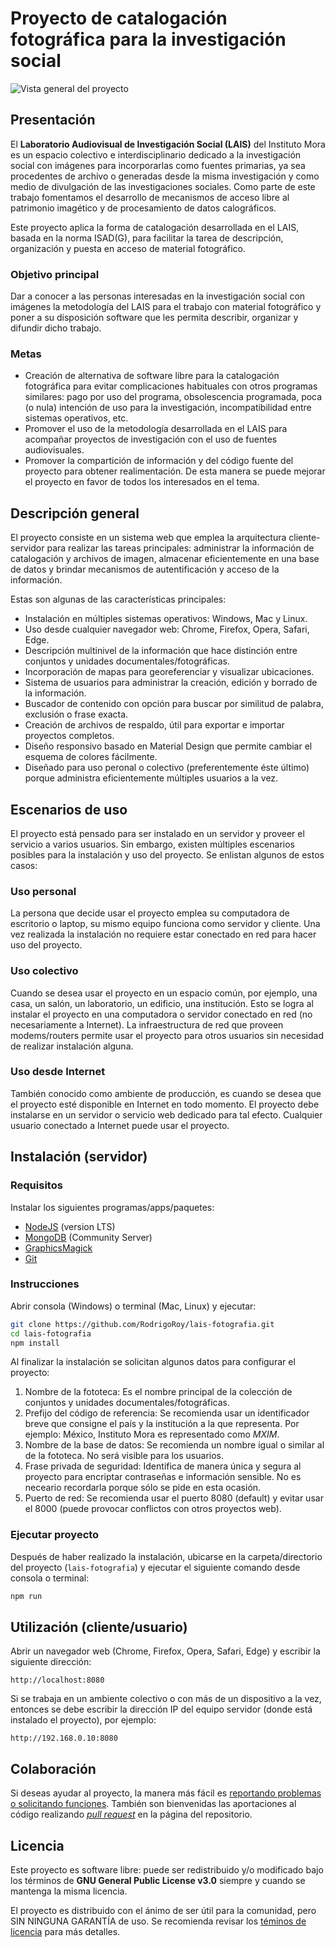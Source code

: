 # Proyecto de catalogación fotográfica para la investigación social

![Vista general del proyecto](https://media.giphy.com/media/25azClD47Y0ASjDakC/giphy.gif)

## Presentación

El **Laboratorio Audiovisual de Investigación Social (LAIS)** del Instituto Mora es un espacio colectivo e interdisciplinario dedicado a la investigación social con imágenes para incorporarlas como fuentes primarias, ya sea procedentes de archivo o generadas desde la misma investigación y como medio de divulgación de las investigaciones sociales. Como parte de este trabajo fomentamos el desarrollo de mecanismos de acceso libre al patrimonio imagético y de procesamiento de datos calográficos.

Este proyecto aplica la forma de catalogación desarrollada en el LAIS, basada en la norma ISAD(G), para facilitar la tarea de descripción, organización y puesta en acceso de material fotográfico.

### Objetivo principal

Dar a conocer a las personas interesadas en la investigación social con imágenes la metodología del LAIS para el trabajo con material fotográfico y poner a su disposición software que les permita describir, organizar y difundir dicho trabajo.

### Metas

- Creación de alternativa de software libre para la catalogación fotográfica para evitar complicaciones habituales con otros programas similares: pago por uso del programa, obsolescencia programada, poca (o nula) intención de uso para la investigación, incompatibilidad entre sistemas operativos, etc.
- Promover el uso de la metodología desarrollada en el LAIS para acompañar proyectos de investigación con el uso de fuentes audiovisuales.
- Promover la compartición de información y del código fuente del proyecto para obtener realimentación. De esta manera se puede mejorar el proyecto en favor de todos los interesados en el tema.

## Descripción general

El proyecto consiste en un sistema web que emplea la arquitectura cliente-servidor para realizar las tareas principales: administrar la información de catalogación y archivos de imagen, almacenar eficientemente en una base de datos y brindar mecanismos de autentificación y acceso de la información.

Estas son algunas de las características principales:

- Instalación en múltiples sistemas operativos: Windows, Mac y Linux.
- Uso desde cualquier navegador web: Chrome, Firefox, Opera, Safari, Edge.
- Descripción multinivel de la información que hace distinción entre conjuntos y unidades documentales/fotográficas.
- Incorporación de mapas para georeferenciar y visualizar ubicaciones.
- Sistema de usuarios para administrar la creación, edición y borrado de la información.
- Buscador de contenido con opción para buscar por similitud de palabra, exclusión o frase exacta.
- Creación de archivos de respaldo, útil para exportar e importar proyectos completos.
- Diseño responsivo basado en Material Design que permite cambiar el esquema de colores fácilmente.
- Diseñado para uso peronal o colectivo (preferentemente éste último) porque administra eficientemente múltiples usuarios a la vez.

## Escenarios de uso

El proyecto está pensado para ser instalado en un servidor y proveer el servicio a varios usuarios. Sin embargo, existen múltiples escenarios posibles para la instalación y uso del proyecto. Se enlistan algunos de estos casos:

### Uso personal

La persona que decide usar el proyecto emplea su computadora de escritorio o laptop, su mismo equipo funciona como servidor y cliente. Una vez realizada la instalación no requiere estar conectado en red para hacer uso del proyecto.

### Uso colectivo

Cuando se desea usar el proyecto en un espacio común, por ejemplo, una casa, un salón, un laboratorio, un edificio, una institución. Esto se logra al instalar el proyecto en una computadora o servidor conectado en red (no necesariamente a Internet). La infraestructura de red que proveen modems/routers permite usar el proyecto para otros usuarios sin necesidad de realizar instalación alguna.

### Uso desde Internet

También conocido como ambiente de producción,  es cuando se desea que el proyecto esté disponible en Internet en todo momento. El proyecto debe instalarse en un servidor o servicio web dedicado para tal efecto. Cualquier usuario conectado a Internet puede usar el proyecto.

## Instalación (servidor)

### Requisitos

Instalar los siguientes programas/apps/paquetes:

- [NodeJS](https://nodejs.org) (version LTS)
- [MongoDB](https://www.mongodb.org/) (Community Server)
- [GraphicsMagick](http://www.graphicsmagick.org/)
- [Git](https://git-scm.com/)

### Instrucciones

Abrir consola (Windows) o terminal (Mac, Linux) y ejecutar:

```bash
git clone https://github.com/RodrigoRoy/lais-fotografia.git
cd lais-fotografia
npm install
```

Al finalizar la instalación se solicitan algunos datos para configurar el proyecto:

1. Nombre de la fototeca: Es el nombre principal de la colección de conjuntos y unidades documentales/fotográficas.
2. Prefijo del código de referencia: Se recomienda usar un identificador breve que consigne el país y la institución a la que representa. Por ejemplo: México, Instituto Mora es representado como *MXIM*.
3. Nombre de la base de datos: Se recomienda un nombre igual o similar al de la fototeca. No será visible para los usuarios.
4. Frase privada de seguridad: Identifica de manera única y segura al proyecto para encriptar contraseñas e información sensible. No es neceario recordarla porque sólo se pide en esta ocasión.
5. Puerto de red: Se recomienda usar el puerto 8080 (default) y evitar usar el 8000 (puede provocar conflictos con otros proyectos web).

### Ejecutar proyecto

Después de haber realizado la instalación, ubicarse en la carpeta/directorio del proyecto (`lais-fotografia`) y ejecutar el siguiente comando desde consola o terminal:

```bash
npm run
```

## Utilización (cliente/usuario)

Abrir un navegador web (Chrome, Firefox, Opera, Safari, Edge) y escribir la siguiente dirección:
```
http://localhost:8080
```

Si se trabaja en un ambiente colectivo o con más de un dispositivo a la vez, entonces se debe escribir la dirección IP del equipo servidor (donde está instalado el proyecto), por ejemplo:
```
http://192.168.0.10:8080
```

## Colaboración

Si deseas ayudar al proyecto, la manera más fácil es [reportando problemas o solicitando funciones](https://github.com/RodrigoRoy/lais-fotografia/issues). También son bienvenidas las aportaciones al código realizando *[pull request](https://github.com/RodrigoRoy/lais-fotografia/pulls)* en la página del repositorio.

## Licencia

Este proyecto es software libre: puede ser redistribuido y/o modificado bajo los términos de **GNU General Public License v3.0** siempre y cuando se mantenga la misma licencia.

El proyecto es distribuido con el ánimo de ser útil para la comunidad, pero SIN NINGUNA GARANTÍA de uso. Se recomienda revisar los [téminos de licencia](https://github.com/RodrigoRoy/lais-fotografia/blob/master/LICENSE.md) para más detalles.